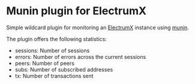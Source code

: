# Munin plugin for ElectrumX

Simple wildcard plugin for monitoring an
[ElectrumX](https://github.com/kyuupichan/electrumx) instance using
[munin](http://munin-monitoring.org/).

The plugin offers the following statistics:

- sessions: Number of sessions
- errors: Number of errors across the current sessions
- peers: Number of peers
- subs: Number of subscribed addresses
- tx: Number of transactions sent
